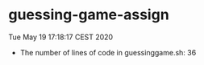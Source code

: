 # guessing-game-assign
Tue May 19 17:18:17 CEST 2020
- The number of lines of code in guessinggame.sh:
36
